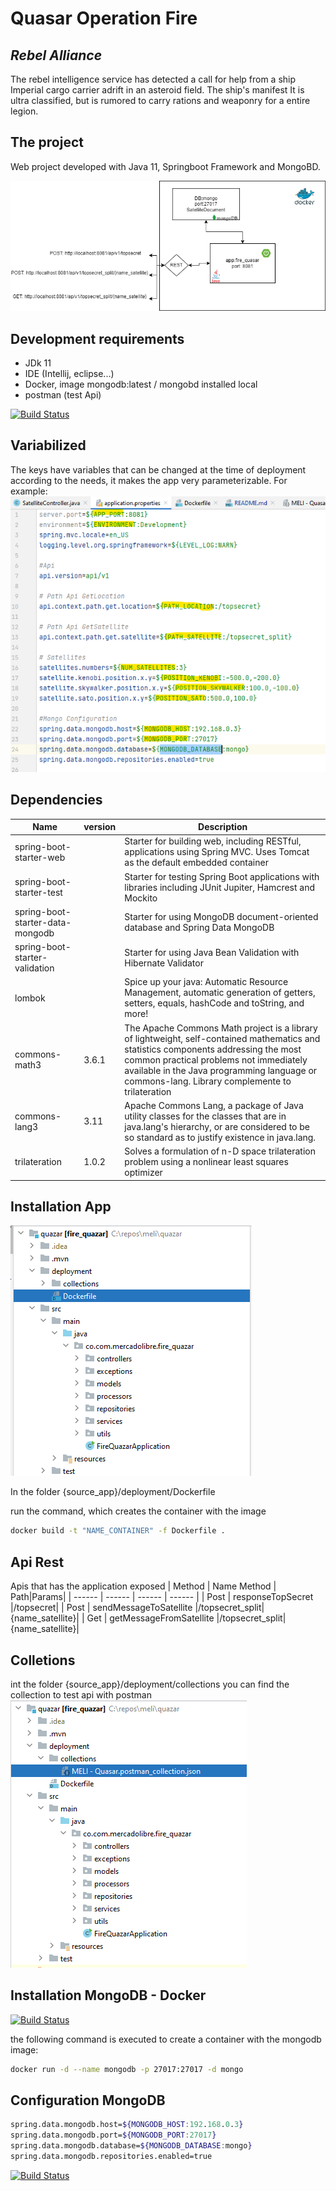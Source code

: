 # Quasar Operation Fire
## _Rebel Alliance_

The rebel intelligence service has detected a call for help from a ship
Imperial cargo carrier adrift in an asteroid field. The ship's manifest
It is ultra classified, but is rumored to carry rations and weaponry for a
entire legion.

## The project
Web project developed with Java 11, Springboot Framework and MongoBD.

[![Build Status](./diag_deploy.png)]()

## Development requirements 
- JDk 11
- IDE (Intellij, eclipse...)
- Docker, image mongodb:latest / mongobd installed local
- postman (test Api)

[![Build Status](https://ertan-toker.de/wp-content/uploads/2018/04/spring-boot-project-logo-2-256x256.png)]()

## Variabilized 
The keys have variables that can be changed at the time of deployment according to the needs, it makes the app very parameterizable. For example:
[![Build Status](./parametrizable_deploy.png)]()

## Dependencies

| Name | version | Description |
| ------ | ------ | ------ |
| spring-boot-starter-web |  | Starter for building web, including RESTful, applications using Spring MVC. Uses Tomcat as the default embedded container|
| spring-boot-starter-test |  | Starter for testing Spring Boot applications with libraries including JUnit Jupiter, Hamcrest and Mockito|
|spring-boot-starter-data-mongodb| | Starter for using MongoDB document-oriented database and Spring Data MongoDB|
|spring-boot-starter-validation| |Starter for using Java Bean Validation with Hibernate Validator |
|lombok| |Spice up your java: Automatic Resource Management, automatic generation of getters, setters, equals, hashCode and toString, and more! |
|commons-math3 | 3.6.1 |The Apache Commons Math project is a library of lightweight, self-contained mathematics and statistics components addressing the most common practical problems not immediately available in the Java programming language or commons-lang. Library complemente to trilateration |
|commons-lang3| 3.11 | Apache Commons Lang, a package of Java utility classes for the classes that are in java.lang's hierarchy, or are considered to be so standard as to justify existence in java.lang.|
|trilateration| 1.0.2|Solves a formulation of n-D space trilateration problem using a nonlinear least squares optimizer |

## Installation App
[![Build Status](./folder_docker.png)]()


In the folder {source_app}/deployment/Dockerfile

run the command, which creates the container with the image
```sh
docker build -t "NAME_CONTAINER" -f Dockerfile .
```


## Api Rest
Apis that has the application exposed
| Method | Name Method | Path|Params|
| ------ | ------ | ------ | ------ |
| Post | responseTopSecret |/topsecret|
| Post | sendMessageToSatellite |/topsecret_split|{name_satellite}|
| Get | getMessageFromSatellite |/topsecret_split|{name_satellite}|

## Colletions
int the folder {source_app}/deployment/collections
you can find the collection to test api with postman
[![Build Status](./collection_postman.png)]()

## Installation MongoDB - Docker 
[![Build Status](https://d1.awsstatic.com/acs/characters/Logos/Docker-Logo_Horizontel_279x131.b8a5c41e56b77706656d61080f6a0217a3ba356d.png)]()

the following command is executed to create a container with the mongodb image:
```sh
docker run -d --name mongodb -p 27017:27017 -d mongo
```

## Configuration MongoDB
```sh
spring.data.mongodb.host=${MONGODB_HOST:192.168.0.3}
spring.data.mongodb.port=${MONGODB_PORT:27017}
spring.data.mongodb.database=${MONGODB_DATABASE:mongo}
spring.data.mongodb.repositories.enabled=true
```


[![Build Status](https://travis-ci.org/joemccann/dillinger.svg?branch=master)](https://travis-ci.org/joemccann/dillinger)
